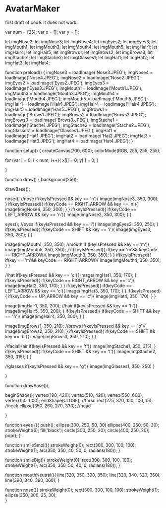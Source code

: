 # AvatarMaker
first draft of code. it does not work.

var num = [25];
var x = [];
var y = [];

let imgNose2;
let imgNose3;
let imgNose4;
let imgEyes2;
let imgEyes3;
let imgMouth1;
let imgMouth3;
let imgMouth4;
let imgMouth5;
let imgHair1;
let imgHair4;
let imgHair5;
let imgBrows1;
let imgBrows2;
let imgBrows3;
let imgStache1;
let imgStache2;
let imgGlasses1;
let imgHat1;
let imgHat2;
let imgHat3;
let imgHat4;

function preload() {
  imgNose3 = loadImage('Nose3.JPEG');
  imgNose4 = loadImage('Nose4.JPEG');
  imgNose2 = loadImage('Nose2.JPEG');
  imgEyes2 = loadImage('Eyes2.JPEG');
  imgEyes3 = loadImage('Eyes3.JPEG');
  imgMouth1 = loadImage('Mouth1.JPEG');
  imgMouth3 = loadImage('Mouth3.JPEG');
  imgMouth4 = loadImage('Mouth4.JPEG');
  imgMouth5 = loadImage('Mouth5.JPEG');
  imgHair1 = loadImage('Hair1.JPEG');
  imgHair4 = loadImage('Hair4.JPEG');
  imgHair5 = loadImage('Hair5.JPEG');
  imgBrows1 = loadImage('Brows1.JPEG');
  imgBrows2 = loadImage('Brows2.JPEG');
  imgBrows3 = loadImage('Brows3.JPEG');
  imgStache1 = loadImage('Stache1.JPEG');
  imgStache2 = loadImage('Stache2.JPEG');
  imgGlasses1 = loadImage('Glasses1.JPEG');
  imgHat1 = loadImage('Hat1.JPEG');
  imgHat2 = loadImage('Hat2.JPEG');
  imgHat3 = loadImage('Hat3.JPEG');
  imgHat4 = loadImage('Hat4.JPEG');
}

function setup() {
  createCanvas(700, 600);
  colorMode(RGB, 255, 255, 255);
  
  for (var i = 0; i < num; i++){
    x[i] = 0;
    y[i] = 0;
  }
  
}

function draw() {
  background(250); 

  drawBase();

   nose(); //nose
  if(keyIsPressed && key == 'n'){
    image(imgNose3, 350, 300);
  }
    if(keyIsPressed){
     if(keyCode == RIGHT_ARROW && key == 'n'){
    image(imgNose4, 350, 300);
      }
    }
      if(keyIsPressed){
     if(keyCode == LEFT_ARROW && key == 'n'){
    image(imgNose2, 350, 300);
      }
    }      

  eyes(); //eyes
  if(keyIsPressed && key == 'i'){
    image(imgEyes2, 350, 250);
  }
  if(keyIsPressed){
    if(keyCode == SHIFT && key == 'i'){
      image(imgEyes3, 350, 250);
    }
  }
  
  image(imgMouth1, 350, 350);   //mouth
  if (keyIsPressed && key == 'm'){
    image(imgMouth5, 350, 350);
  }
  if(keyIsPressed){
    if(key == 'm'&& keyCode == RIGHT_ARROW){
     image(imgMouth3, 350, 350);
    }
 }
  if(keyIsPressed){
    if(key == 'm'&& keyCode == RIGHT_ARROW){
      image(imgMouth4, 350, 350);
    }
  }  
  
  //hat
  if(keyIsPressed && key == 'c'){
  image(imgHat1, 350, 170);
  }
   if(keyIsPressed){
    if(keyCode == RIGHT_ARROW && key == 'c'){
      image(imgHat2, 350, 170);
    }
  }
   if(keyIsPressed){
    if(keyCode == LEFT_ARROW && key == 'c'){
      image(imgHat3, 350, 170);
    }
  }
   if(keyIsPressed){
    if(keyCode == UP_ARROW && key == 'c'){
      image(imgHat4, 350, 170);
    }
  }

  image(imgHair1, 350, 200);   //hair
  if(keyIsPressed && key == 'h'){
    image(imgHair5, 350, 200);
  }
    if(keyIsPressed){
     if(keyCode == SHIFT && key == 'h'){
    image(imgHair4, 350, 200);
      }
    } 

  image(imgBrows1, 350, 210); //brows
  if(keyIsPressed && key == 'b'){
      image(imgBrows2, 350, 210);
  }
  if(keyIsPressed){
    if(keyCode == SHIFT && key == 'b'){
        image(imgBrows3, 350, 210);
    }
  }

  //facialHair
  if(keyIsPressed && key == 'f'){
    image(imgStache1, 350, 315);
  }
  if(keyIsPressed){
    if(keyCode == SHIFT && key == 'f'){
      image(imgStache2, 350, 315);
    }
  }
    
  //glasses
  if(keyIsPressed && key == 'g'){
    image(imgGlasses1, 350, 250)
  }
  
}

function drawBase(){

  beginShape();
  vertex(190, 420);
  vertex(510, 420);
  vertex(550, 600);
  vertex(150, 600);
  endShape(CLOSE); //torso
  rect(275, 370, 150, 100, 15); //neck
  ellipse(350, 260, 270, 330); //head
  
}

function eyes (){
  push();
  ellipse(300, 250, 50, 30)
  ellipse(400, 250, 50, 30);
  strokeWeight(6);
  fill('black');
  circle(300, 250, 20);
  circle(400, 250, 20);
  pop();
}

function smileSmol(){
  strokeWeight(0);
  rect(300, 300, 100, 100);
  strokeWeight(1);
  arc(350, 350, 40, 50, 0, radians(180));
}

function smileBig(){
  strokeWeight(0);
  rect(300, 300, 100, 100);
  strokeWeight(1);
  arc(350, 350, 50, 40, 0, radians(180));
}

function mouthNeutral(){
  line(320, 350, 390, 350);
  line(320, 340, 320, 360);
  line(390, 340, 390, 360);
}

function nose(){
  strokeWeight(0);
  rect(300, 300, 100, 100);
  strokeWeight(1);
  ellipse(350, 300, 25, 30);  
}
